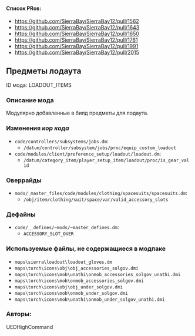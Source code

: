 
#### Список PRов:

- https://github.com/SierraBay/SierraBay12/pull/1562
- https://github.com/SierraBay/SierraBay12/pull/1643
- https://github.com/SierraBay/SierraBay12/pull/1650
- https://github.com/SierraBay/SierraBay12/pull/1761
- https://github.com/SierraBay/SierraBay12/pull/1991
- https://github.com/SierraBay/SierraBay12/pull/2015
<!--
  Ссылки на PRы, связанные с модом:
  - Создание
  - Большие изменения
-->

<!-- Название мода. Не важно на русском или на английском. -->
## Предметы лодаута

ID мода: LOADOUT_ITEMS
<!--
  Название модпака прописными буквами, СОЕДИНЁННЫМИ_ПОДЧЁРКИВАНИЕМ,
  которое ты будешь использовать для обозначения файлов.
-->

### Описание мода

Модулярно добавленные в билд предметы для лодаута.
<!--
  Что он делает, что добавляет: что, куда, зачем и почему - всё здесь.
  А также любая полезная информация.
-->

### Изменения *кор кода*

- `code/controllers/subsystems/jobs.dm`:
  - `/datum/controller/subsystem/jobs/proc/equip_custom_loadout`
- `code/modules/client/preference_setup/loadout/loadout.dm`:
  - `/datum/category_item/player_setup_item/loadout/proc/is_gear_valid`
<!--
  Если вы редактировали какие-либо процедуры или переменные в кор коде,
  они должны быть указаны здесь.
  Нужно указать и файл, и процедуры/переменные.

  Изменений нет - напиши "Отсутствуют"
-->

### Оверрайды

- `mods/_master_files/code/modules/clothing/spacesuits/spacesuits.dm`:
  - `/obj/item/clothing/suit/space/var/valid_accessory_slots`
<!--
  Если ты добавлял новый модульный оверрайд, его нужно указать здесь.
  Здесь указываются оверрайды в твоём моде и папке `_master_files`

  Изменений нет - напиши "Отсутствуют"
-->

### Дефайны

- `code/__defines/~mods/~master_defines.dm`:
  - `ACCESSORY_SLOT_OVER`
<!--
  Если требовалось добавить какие-либо дефайны, укажи файлы,
  в которые ты их добавил, а также перечисли имена.
  И то же самое, если ты используешь дефайны, определённые другим модом.

  Не используешь - напиши "Отсутствуют"
-->

### Используемые файлы, не содержащиеся в модпаке

- `maps\sierra\loadout\loadout_gloves.dm`
- `maps\torch\icons\obj\obj_accessories_solgov.dmi`
- `maps\torch\icons\mob\unathi\onmob_accessories_solgov_unathi.dmi`
- `maps\torch\icons\mob\onmob_accessories_solgov.dmi`
- `maps\torch\icons\obj\obj_under_solgov.dmi`
- `maps\torch\icons\mob\onmob_under_solgov.dmi`
- `maps\torch\icons\mob\unathi\onmob_under_solgov_unathi.dmi`

<!--
  Будь то немодульный файл или модульный файл, который не содержится в папке,
  принадлежащей этому конкретному моду, он должен быть упомянут здесь.
  Хорошими примерами являются иконки или звуки, которые используются одновременно
  несколькими модулями, или что-либо подобное.
-->

### Авторы:

UEDHighCommand
<!--
  Здесь находится твой никнейм
  Если работал совместно - никнеймы тех, кто помогал.
  В случае порта чего-либо должна быть ссылка на источник.
-->
